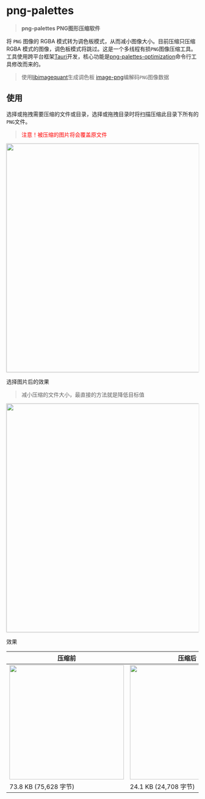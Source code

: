# png-palettes
> **png-palettes PNG图形压缩软件**

将 `PNG` 图像的 RGBA 模式转为调色板模式，从而减小图像大小。目前压缩只压缩 RGBA 模式的图像，调色板模式将跳过。这是一个多线程有损`PNG`图像压缩工具。
工具使用跨平台框架[Tauri](https://tauri.app)开发，核心功能是[png-palettes-optimization](https://github.com/cct124/png-palettes-optimization)命令行工具修改而来的。

> 使用[libimagequant](https://github.com/ImageOptim/libimagequant)生成调色板
> [image-png](https://github.com/image-rs/image-png)编解码`PNG`图像数据

## 使用

选择或拖拽需要压缩的文件或目录，选择或拖拽目录时将扫描压缩此目录下所有的`PNG`文件。
> <span style="color: red">注意！被压缩的图片将会覆盖原文件</span>

<img width="600" style="box-shadow: 0px 0px 3px #ccc;" src="https://github.com/cct124/png-palettes/assets/47600522/0497bf92-8394-4676-871d-0e72aa9b78b2" />

选择图片后的效果
> 减小压缩的文件大小，最直接的方法就是降低目标值
<img width="600" style="box-shadow: 0px 0px 3px #ccc;" src="https://github.com/cct124/png-palettes/assets/47600522/11be0dcf-259e-453c-94bd-f8619606bc40" />

效果

| 压缩前 | 压缩后 |
| --- | --- |
| <img width="300" src="https://github.com/cct124/png-palettes/assets/47600522/3f21e9ca-09be-4125-ae5d-d12e6861a794" /> | <img width="300" src="https://github.com/cct124/png-palettes/assets/47600522/f05f227d-6567-4c43-9042-bb34df0eaebe" /> |
| 73.8 KB (75,628 字节) | 24.1 KB (24,708 字节) |
